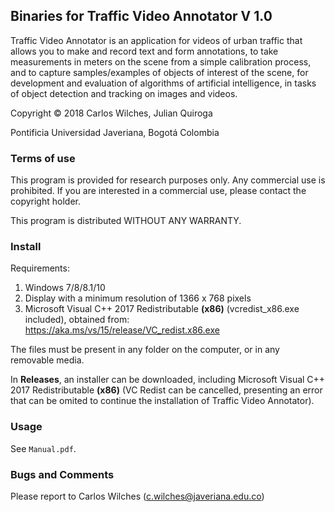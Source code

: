 ## Binaries for Traffic Video Annotator V 1.0

Traffic Video Annotator is an application for videos of urban traffic that allows you to make and record text and form annotations, to take measurements in meters on the scene from a simple calibration process, and to capture samples/examples of objects of interest of the scene, for development and evaluation of algorithms of artificial intelligence, in tasks of object detection and tracking on images and videos.

Copyright ©️ 2018 Carlos Wilches, Julian Quiroga
 
Pontificia Universidad Javeriana, Bogotá Colombia

### Terms of use

This program is provided for research purposes only. Any commercial use is prohibited. If you are interested in a commercial use, please  contact the copyright holder. 
 
This program is distributed WITHOUT ANY WARRANTY.

### Install

Requirements:
1. Windows 7/8/8.1/10
2. Display with a minimum resolution of 1366 x 768 pixels
3. Microsoft Visual C++ 2017 Redistributable **(x86)** (vcredist_x86.exe included), obtained from: https://aka.ms/vs/15/release/VC_redist.x86.exe

The files must be present in any folder on the computer, or in any removable media.

In **Releases**, an installer can be downloaded, including Microsoft Visual C++ 2017 Redistributable **(x86)** (VC Redist can be cancelled, presenting an error that can be omited to continue the installation of Traffic Video Annotator).

### Usage

See `Manual.pdf`.

### Bugs and Comments

Please report to Carlos Wilches (c.wilches@javeriana.edu.co)
